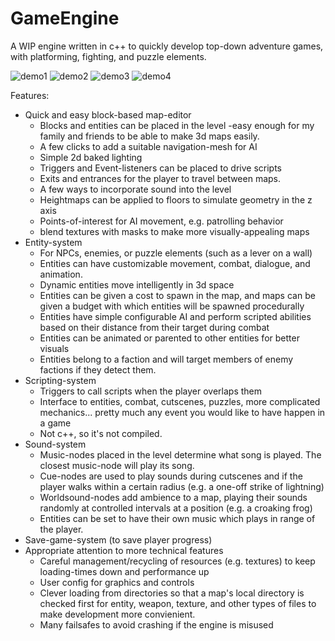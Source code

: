 # GameEngine
A WIP engine written in c++ to quickly develop top-down adventure games, with platforming, fighting, and puzzle elements.

![demo1](https://user-images.githubusercontent.com/74583686/132134718-c85cc70c-3844-4f9f-9d4b-9a1310ff92c4.png)
![demo2](https://user-images.githubusercontent.com/74583686/132134918-490ed6be-9cc4-4616-a9e4-f266af0922f2.png)
![demo3](https://user-images.githubusercontent.com/74583686/132135089-804e84e4-64bf-40ad-96dd-efffe1ac00de.png)
![demo4](https://user-images.githubusercontent.com/74583686/132135462-55b34f87-039b-45d0-8f85-717f1a008576.gif)



Features:
  - Quick and easy block-based map-editor
    - Blocks and entities can be placed in the level
      -easy enough for my family and friends to be able to make 3d maps easily.
    - A few clicks to add a suitable navigation-mesh for AI
    - Simple 2d baked lighting
    - Triggers and Event-listeners can be placed to drive scripts
    - Exits and entrances for the player to travel between maps.
     - A few ways to incorporate sound into the level
     - Heightmaps can be applied to floors to simulate geometry in the z axis
    - Points-of-interest for AI movement, e.g. patrolling behavior
    - blend textures with masks to make more visually-appealing maps
  - Entity-system
    - For NPCs, enemies, or puzzle elements (such as a lever on a wall)
    - Entities can have customizable movement, combat, dialogue, and animation.
    - Dynamic entities move intelligently in 3d space
    - Entities can be given a cost to spawn in the map, and maps can be given a budget with which entities will be spawned procedurally
    - Entities have simple configurable AI and perform scripted abilities based on their distance from their target during combat
    - Entities can be animated or parented to other entities for better visuals
    - Entities belong to a faction and will target members of enemy factions if they detect them.
  - Scripting-system
    - Triggers to call scripts when the player overlaps them
    - Interface to entities, combat, cutscenes, puzzles, more complicated mechanics... pretty much any event you would like to have happen in a game
    - Not c++, so it's not compiled.
  - Sound-system
    - Music-nodes placed in the level determine what song is played. The closest music-node will play its song.
    - Cue-nodes are used to play sounds during cutscenes and if the player walks within a certain radius (e.g. a one-off strike of lightning)
    - Worldsound-nodes add ambience to a map, playing their sounds randomly at controlled intervals at a position (e.g. a croaking frog)
    - Entities can be set to have their own music which plays in range of the player.
  - Save-game-system (to save player progress)
  - Appropriate attention to more technical features
    - Careful management/recycling of resources (e.g. textures) to keep loading-times down and performance up
    - User config for graphics and controls
    - Clever loading from directories so that a map's local directory is checked first for entity, weapon, texture, and other types of files to make development more convienient.
    - Many failsafes to avoid crashing if the engine is misused


